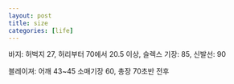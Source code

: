 ```yaml
---
layout: post
title: size
categories: [life]
---
```


바지: 허벅지 27, 허리부터 70에서 20.5 이상, 슬렉스 기장: 85, 신발선: 90

블레이져: 어깨 43~45 소매기장 60, 총장 70초반 전후
